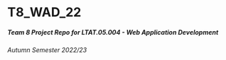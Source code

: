 # T8_WAD_22
##### Team 8 Project Repo for LTAT.05.004 - Web Application Development 
###### Autumn Semester 2022/23
